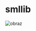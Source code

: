 # smllib

![obraz](https://github.com/user-attachments/assets/4eae27d8-782f-4fc8-a12a-c384534c8062)


